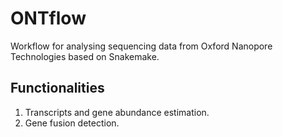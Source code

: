 # ONTflow
Workflow for analysing sequencing data from Oxford Nanopore Technologies based on Snakemake.

## Functionalities
1. Transcripts and gene abundance estimation.
2. Gene fusion detection.

